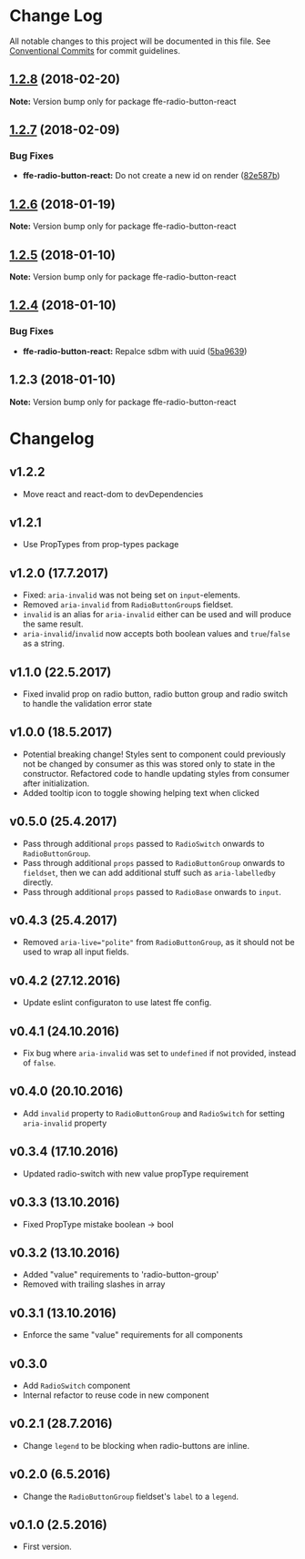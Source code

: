 # Change Log

All notable changes to this project will be documented in this file.
See [Conventional Commits](https://conventionalcommits.org) for commit guidelines.

<a name="1.2.8"></a>
## [1.2.8](***REMOVED***) (2018-02-20)




**Note:** Version bump only for package ffe-radio-button-react

<a name="1.2.7"></a>
## [1.2.7](***REMOVED***) (2018-02-09)


### Bug Fixes

* **ffe-radio-button-react:** Do not create a new id on render ([82e587b](***REMOVED***))




<a name="1.2.6"></a>
## [1.2.6](***REMOVED***) (2018-01-19)




**Note:** Version bump only for package ffe-radio-button-react

<a name="1.2.5"></a>

## [1.2.5](***REMOVED***) (2018-01-10)

**Note:** Version bump only for package ffe-radio-button-react

<a name="1.2.4"></a>

## [1.2.4](***REMOVED***) (2018-01-10)

### Bug Fixes

* **ffe-radio-button-react:** Repalce sdbm with uuid ([5ba9639](***REMOVED***))

<a name="1.2.3"></a>

## 1.2.3 (2018-01-10)

**Note:** Version bump only for package ffe-radio-button-react

# Changelog

## v1.2.2

* Move react and react-dom to devDependencies

## v1.2.1

* Use PropTypes from prop-types package

## v1.2.0 (17.7.2017)

* Fixed: `aria-invalid` was not being set on `input`-elements.
* Removed `aria-invalid` from `RadioButtonGroup`s fieldset.
* `invalid` is an alias for `aria-invalid` either can be used and will produce the same result.
* `aria-invalid`/`invalid` now accepts both boolean values and `true`/`false` as a string.

## v1.1.0 (22.5.2017)

* Fixed invalid prop on radio button, radio button group and radio switch to handle the validation error state

## v1.0.0 (18.5.2017)

* Potential breaking change! Styles sent to component could previously not be changed by consumer as this was stored only to state in the constructor. Refactored code to handle updating styles from consumer after initialization.
* Added tooltip icon to toggle showing helping text when clicked

## v0.5.0 (25.4.2017)

* Pass through additional `props` passed to `RadioSwitch` onwards to `RadioButtonGroup`.
* Pass through additional `props` passed to `RadioButtonGroup` onwards to `fieldset`, then we can add additional stuff such as `aria-labelledby` directly.
* Pass through additional `props` passed to `RadioBase` onwards to `input`.

## v0.4.3 (25.4.2017)

* Removed `aria-live="polite"` from `RadioButtonGroup`, as it should not be used to wrap all input fields.

## v0.4.2 (27.12.2016)

* Update eslint configuraton to use latest ffe config.

## v0.4.1 (24.10.2016)

* Fix bug where `aria-invalid` was set to `undefined` if not provided, instead of `false`.

## v0.4.0 (20.10.2016)

* Add `invalid` property to `RadioButtonGroup` and `RadioSwitch` for setting `aria-invalid` property

## v0.3.4 (17.10.2016)

* Updated radio-switch with new value propType requirement

## v0.3.3 (13.10.2016)

* Fixed PropType mistake boolean -> bool

## v0.3.2 (13.10.2016)

* Added "value" requirements to 'radio-button-group'
* Removed with trailing slashes in array

## v0.3.1 (13.10.2016)

* Enforce the same "value" requirements for all components

## v0.3.0

* Add `RadioSwitch` component
* Internal refactor to reuse code in new component

## v0.2.1 (28.7.2016)

* Change `legend` to be blocking when radio-buttons are inline.

## v0.2.0 (6.5.2016)

* Change the `RadioButtonGroup` fieldset's `label` to a `legend`.

## v0.1.0 (2.5.2016)

* First version.
